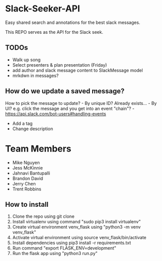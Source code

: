 # Slack-Seeker-API

Easy shared search and annotations for the best slack messages.

This REPO serves as the API for the Slack seek.


## TODOs

- Walk up song
- Select presenters & plan presentation (Friday)
- add author and slack message content to SlackMessage model
- mrkdwn in messages?


## How do we update a saved message?

How to pick the message to update?
    - By unique ID? Already exists...
    - By UI?  e.g. click the message and you get into an event "chain"?
        - https://api.slack.com/bot-users#handling-events

- Add a tag
- Change description


# Team Members

- Mike Nguyen
- Jess McKinnie
- Jahnavi Bantupalli
- Brandon David
- Jerry Chen
- Trent Robbins


## How to install

1. Clone the repo using git clone <url>
2. Install virtualenv using command "sudo pip3 install virtualenv"
3. Create virtual environment venv_flask using "python3 -m venv venv_flask"
4. Activate virtual environment using source venv_flask/bin/activate
5. Install dependencies using pip3 install -r requirements.txt
6. Run command "export FLASK_ENV=development"
7. Run the flask app using "python3 run.py"



